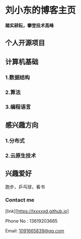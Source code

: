# 刘小东的博客主页

**踏实耕耘，攀登技术高峰**

## 个人开源项目


## 计算机基础

### 1.数据结构

### 2.算法

### 3.编程语言

## 感兴趣方向

### 1.分布式

### 2.云原生技术

## 兴趣爱好

跑步，乒乓球，看书

### Contact me
[link][https://lxxxxxd.github.io]

Phone No : 13619203665

Email: 1091665839@qq.com
